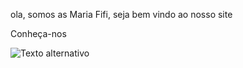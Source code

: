 ola, somos as Maria Fifi, seja bem vindo ao nosso site 

Conheça-nos 

<img src="luiza123.jpg" alt="Texto alternativo" title="luiza" />

<!---
asmariafifi/asmariafifi is a ✨ special ✨ repository because its `README.md` (this file) appears on your GitHub profile.
You can click the Preview link to take a look at your changes.
--->
